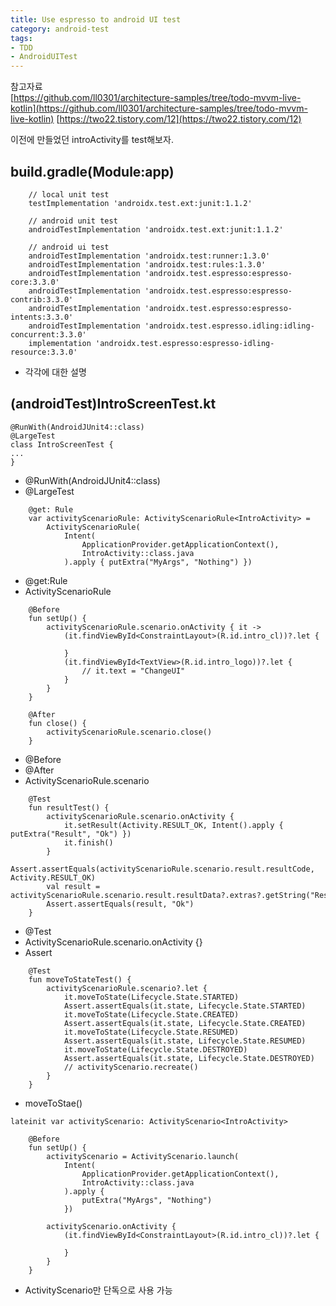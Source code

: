 ```yaml
---
title: Use espresso to android UI test
category: android-test
tags:
- TDD
- AndroidUITest
---
```


참고자료   
[https://github.com/ll0301/architecture-samples/tree/todo-mvvm-live-kotlin](https://github.com/ll0301/architecture-samples/tree/todo-mvvm-live-kotlin)
[https://two22.tistory.com/12](https://two22.tistory.com/12)

이전에 만들었던 introActivity를 test해보자. 
## build.gradle(Module:app)
```
    // local unit test
    testImplementation 'androidx.test.ext:junit:1.1.2'

    // android unit test
    androidTestImplementation 'androidx.test.ext:junit:1.1.2'

    // android ui test
    androidTestImplementation 'androidx.test:runner:1.3.0'
    androidTestImplementation 'androidx.test:rules:1.3.0'
    androidTestImplementation 'androidx.test.espresso:espresso-core:3.3.0'
    androidTestImplementation 'androidx.test.espresso:espresso-contrib:3.3.0'
    androidTestImplementation 'androidx.test.espresso:espresso-intents:3.3.0'
    androidTestImplementation 'androidx.test.espresso.idling:idling-concurrent:3.3.0'
    implementation 'androidx.test.espresso:espresso-idling-resource:3.3.0'
```
* 각각에 대한 설명    


## (androidTest)IntroScreenTest.kt
```
@RunWith(AndroidJUnit4::class)
@LargeTest
class IntroScreenTest {
...
}
```
* @RunWith(AndroidJUnit4::class)   
* @LargeTest   



```
    @get: Rule
    var activityScenarioRule: ActivityScenarioRule<IntroActivity> =
        ActivityScenarioRule(
            Intent(
                ApplicationProvider.getApplicationContext(),
                IntroActivity::class.java
            ).apply { putExtra("MyArgs", "Nothing") })
```
* @get:Rule   
* ActivityScenarioRule   



```
    @Before
    fun setUp() {
        activityScenarioRule.scenario.onActivity { it ->
            (it.findViewById<ConstraintLayout>(R.id.intro_cl))?.let {
            
            }
            (it.findViewById<TextView>(R.id.intro_logo))?.let {
                // it.text = "ChangeUI"
            }
        }
    }
    
    @After
    fun close() {
        activityScenarioRule.scenario.close()
    }
```
* @Before   
*  @After
*  ActivityScenarioRule.scenario



```
    @Test
    fun resultTest() {
        activityScenarioRule.scenario.onActivity {
            it.setResult(Activity.RESULT_OK, Intent().apply { putExtra("Result", "Ok") })
            it.finish()
        }
        Assert.assertEquals(activityScenarioRule.scenario.result.resultCode, Activity.RESULT_OK)
        val result = activityScenarioRule.scenario.result.resultData?.extras?.getString("Result")
        Assert.assertEquals(result, "Ok")
    }
```
* @Test   
* ActivityScenarioRule.scenario.onActivity {}   
* Assert   



```
    @Test
    fun moveToStateTest() {
        activityScenarioRule.scenario?.let {
            it.moveToState(Lifecycle.State.STARTED)
            Assert.assertEquals(it.state, Lifecycle.State.STARTED)
            it.moveToState(Lifecycle.State.CREATED)
            Assert.assertEquals(it.state, Lifecycle.State.CREATED)
            it.moveToState(Lifecycle.State.RESUMED)
            Assert.assertEquals(it.state, Lifecycle.State.RESUMED)
            it.moveToState(Lifecycle.State.DESTROYED)
            Assert.assertEquals(it.state, Lifecycle.State.DESTROYED)
            // activityScenario.recreate()
        }
    }
```
* moveToStae()    


```
lateinit var activityScenario: ActivityScenario<IntroActivity>
    
    @Before
    fun setUp() {
        activityScenario = ActivityScenario.launch(
            Intent(
                ApplicationProvider.getApplicationContext(),
                IntroActivity::class.java
            ).apply {
                putExtra("MyArgs", "Nothing")
            })
        
        activityScenario.onActivity {
            (it.findViewById<ConstraintLayout>(R.id.intro_cl))?.let {
            
            }
        }
    }
```
* ActivityScenario만 단독으로 사용 가능
